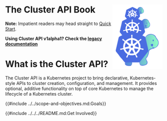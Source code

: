 # The Cluster API Book <div style="float: right; position: relative; display: inline;"><img src="images/introduction.png" width="160px" /></div>

**Note:** Impatient readers may head straight to [Quick
Start](quick-start.md).

**Using Cluster API v1alpha1? Check the [legacy
documentation](https://release-0-1.cluster-api.sigs.k8s.io)**

# What is the Cluster API?
The Cluster API is a Kubernetes project to bring declarative, Kubernetes-style APIs to cluster creation,
configuration, and management. It provides optional, additive functionality on top of core Kubernetes to
manage the lifecycle of a Kubernetes cluster.


{{#include ../../scope-and-objectives.md:Goals}}

{{#include ../../../README.md:Get Involved}}
